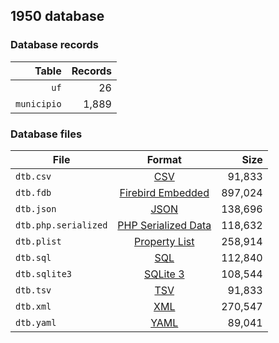 ## 1950 database

### Database records

|       Table | Records |
| -----------:| -------:|
|        `uf` |      26 |
| `municipio` |   1,889 |

### Database files

| File                 | Format                                                                                          |      Size |
| -------------------- |:-----------------------------------------------------------------------------------------------:| ---------:|
| `dtb.csv`            | [CSV](https://en.wikipedia.org/wiki/Comma-separated_values)                                     |    91,833 |
| `dtb.fdb`            | [Firebird Embedded](https://en.wikipedia.org/wiki/Embedded_database#Firebird_Embedded)          |   897,024 |
| `dtb.json`           | [JSON](https://en.wikipedia.org/wiki/JSON)                                                      |   138,696 |
| `dtb.php.serialized` | [PHP Serialized Data](https://en.wikipedia.org/wiki/Serialization#Programming_language_support) |   118,632 |
| `dtb.plist`          | [Property List](https://en.wikipedia.org/wiki/Property_list)                                    |   258,914 |
| `dtb.sql`            | [SQL](https://en.wikipedia.org/wiki/SQL)                                                        |   112,840 |
| `dtb.sqlite3`        | [SQLite 3](https://en.wikipedia.org/wiki/SQLite)                                                |   108,544 |
| `dtb.tsv`            | [TSV](https://en.wikipedia.org/wiki/Tab-separated_values)                                       |    91,833 |
| `dtb.xml`            | [XML](https://en.wikipedia.org/wiki/XML)                                                        |   270,547 |
| `dtb.yaml`           | [YAML](https://en.wikipedia.org/wiki/YAML)                                                      |    89,041 |
